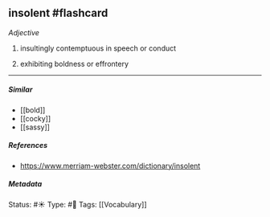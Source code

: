 ## insolent #flashcard 

_Adjective_

1. insultingly contemptuous in speech or conduct

2. exhibiting boldness or effrontery

___
##### Similar
-   [[bold]]
-   [[cocky]]
-   [[sassy]]


##### References 
- https://www.merriam-webster.com/dictionary/insolent


##### Metadata
Status: #☀️ 
Type: #🔵 
Tags: [[Vocabulary]]